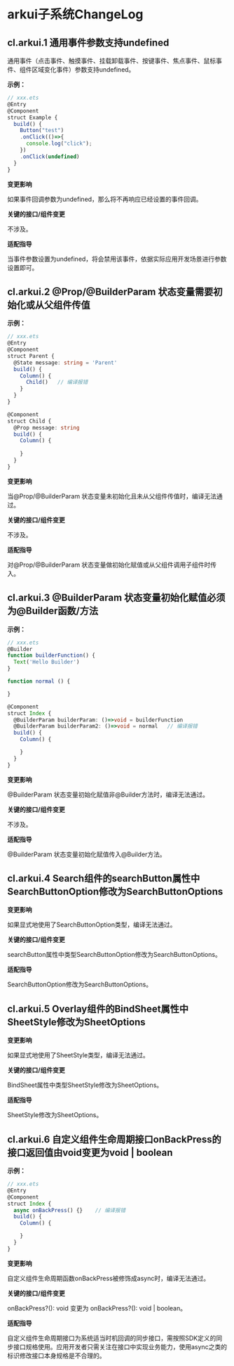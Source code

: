 # arkui子系统ChangeLog

## cl.arkui.1 通用事件参数支持undefined

通用事件（点击事件、触摸事件、挂载卸载事件、按键事件、焦点事件、鼠标事件、组件区域变化事件）参数支持undefined。

**示例：**

```ts
// xxx.ets
@Entry
@Component
struct Example {
  build() {
    Button("test")
    .onClick(()=>{
      console.log("click");
    })
    .onClick(undefined)
  }
}
```

**变更影响**

如果事件回调参数为undefined，那么将不再响应已经设置的事件回调。


**关键的接口/组件变更**

不涉及。

**适配指导**

当事件参数设置为undefined，将会禁用该事件，依据实际应用开发场景进行参数设置即可。


## cl.arkui.2 @Prop/@BuilderParam 状态变量需要初始化或从父组件传值

**示例：**

```ts
// xxx.ets
@Entry
@Component
struct Parent {
  @State message: string = 'Parent'
  build() {
    Column() {
      Child()   // 编译报错
    }
  }
}

@Component
struct Child {
  @Prop message: string
  build() {
    Column() {
      
    }
  }
}
```

**变更影响**

当@Prop/@BuilderParam 状态变量未初始化且未从父组件传值时，编译无法通过。


**关键的接口/组件变更**

不涉及。

**适配指导**

对@Prop/@BuilderParam 状态变量做初始化赋值或从父组件调用子组件时传入。


## cl.arkui.3 @BuilderParam 状态变量初始化赋值必须为@Builder函数/方法

**示例：**

```ts
// xxx.ets
@Builder
function builderFunction() {
  Text('Hello Builder')
}

function normal () {

}

@Component
struct Index {
  @BuilderParam builderParam: ()=>void = builderFunction
  @BuilderParam builderParam2: ()=>void = normal   // 编译报错
  build() {
    Column() {

    }
  }
}
```

**变更影响**

@BuilderParam 状态变量初始化赋值非@Builder方法时，编译无法通过。


**关键的接口/组件变更**

不涉及。

**适配指导**

@BuilderParam 状态变量初始化赋值传入@Builder方法。

## cl.arkui.4 Search组件的searchButton属性中SearchButtonOption修改为SearchButtonOptions

**变更影响**

如果显式地使用了SearchButtonOption类型，编译无法通过。

**关键的接口/组件变更**

searchButton属性中类型SearchButtonOption修改为SearchButtonOptions。

**适配指导**

SearchButtonOption修改为SearchButtonOptions。

## cl.arkui.5 Overlay组件的BindSheet属性中SheetStyle修改为SheetOptions

**变更影响**

如果显式地使用了SheetStyle类型，编译无法通过。

**关键的接口/组件变更**

BindSheet属性中类型SheetStyle修改为SheetOptions。

**适配指导**

SheetStyle修改为SheetOptions。

## cl.arkui.6 自定义组件生命周期接口onBackPress的接口返回值由void变更为void | boolean

**示例：**

```ts
// xxx.ets
@Entry
@Component
struct Index {
  async onBackPress() {}    // 编译报错
  build() {
    Column() {

    }
  }
}
```

**变更影响**

自定义组件生命周期函数onBackPress被修饰成async时，编译无法通过。

**关键的接口/组件变更**

onBackPress?(): void 变更为 onBackPress?(): void | boolean。

**适配指导**

自定义组件生命周期接口为系统适当时机回调的同步接口，需按照SDK定义的同步接口规格使用。应用开发者只需关注在接口中实现业务能力，使用async之类的标识修改接口本身规格是不合理的。
